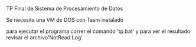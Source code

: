 TP Final de Sistema de Procesamiento de Datos

Se necesita una VM de DOS con Tasm instalado

para ejecutar el programa correr el comando 'tp.bat' y para ver el resultado revisar
el archivo'NotRead.Log'

